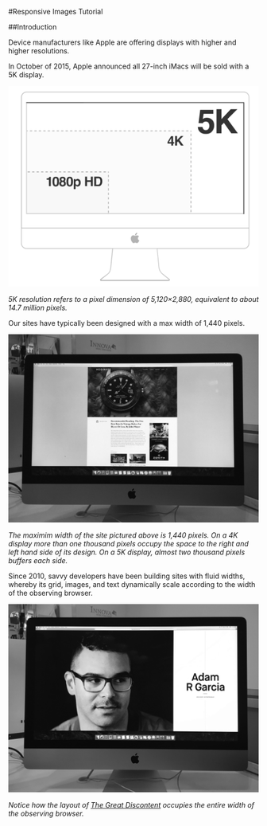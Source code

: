 #Responsive Images Tutorial

##Introduction

Device manufacturers like Apple are offering displays with higher and higher resolutions.

In October of 2015, Apple announced all 27-inch iMacs will be sold with a 5K display.

![alt tag](docs/4K.png)

*5K resolution refers to a pixel dimension of 5,120×2,880, equivalent to about 14.7 million pixels.*

Our sites have typically been designed with a max width of 1,440 pixels.

![alt tag](docs/hodinkee.jpg)

*The maximim width of the site pictured above is 1,440 pixels. On a 4K display more than one thousand pixels occupy the space to the right and left hand side of its design. On a 5K display, almost two thousand pixels buffers each side.*

Since 2010, savvy developers have been building sites with fluid widths, whereby its grid, images, and text dynamically scale according to the width of the observing browser.

![alt tag](docs/discontent-hero.jpg)

*Notice how the layout of [The Great Discontent](http://thegreatdiscontent.com) occupies the entire width of the observing browser.*